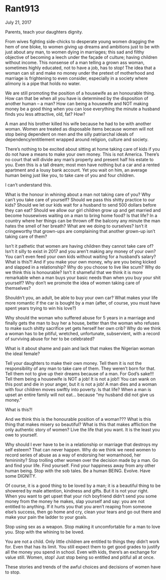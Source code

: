 # Rant913


July 21, 2017

Parents, teach your daughters dignity.

From wives fighting side-chicks to desperate young women dragging the hem of one bloke, to women giving up dreams and ambitions just to be with just about any man, to women dying in marriages; this sad and filthy objective of becoming a leech under the façade of culture; having children without income. This nonsense of a man telling a grown ass woman, sometimes highly educated, not to have  a job, has to stop! The idea that a woman can sit and make no money under the pretext of motherhood and marriage is frightening to even consider, especially in a society where alimony is a pipe that holds no water.

We are still promoting the position of a housewife as an honourable thing. How can that be when all you have is determined by the disposition of another human – a man? How can being a housewife and NOT making money be a good thing when you can lose everything the minute a husband finds you less attractive, old, fat? How?

A man and his brother killed his wife because he had to be with another woman. Women are treated as disposable items because women will not stop being dependent on men and the silly patriarchal ideals of dependency/entitlement wrapped around religion, culture and society.

There’s nothing to be excited about sitting at home taking care of kids if you do not have a means to make your own money. This is not America. There’s no court that will divide any man’s property and present half his estate to you. Even this is a tall dream; most men have nothing but a car and a rented apartment and a lousy bank account. Yet you wait on him, an average human being just like you, to take care of you and four children.

I can’t understand this.

What is the honour in whining about a man not taking care of you? Why can’t you take care of yourself?
Should we pass this shitty practice to our kids? Should we let our kids wait for a husband to send 500 dollars before they can eat? Should we allow our girl children grow up and get married and become housewives waiting on a man to bring home food? Is that life? In a country where her things can be thrown off the balcony any minute the man hates the smell of her breath?
What are we doing to ourselves? Isn’t it cringeworthy that grown-ups are complaining that another grown-up isn’t taking care of them?

Isn’t it pathetic that women are having children they cannot take care of? Isn’t it silly to exist in 2017 and you aren’t making any money of your own? You can’t even feed your own kids without waiting for a husband’s salary? What is this?!
And if you make your own money, why are you being kicked and slapped in a relationship? Why do you choose to live like scum? Why do we think this is honourable? 
Isn’t it shameful that we think it is more remarkable when a man buys your basic needs than when you buy your shit yourself?
Why don’t we promote the idea of women taking care of themselves?

Shouldn’t you, an adult, be able to buy your own car? What makes your life more romantic if the car is bought by a man (after, of course, you must have spent years trying to win his love?)

Why should the woman who suffered abuse for 5 years in a marriage and finally gets the man to buy her a house, better than the woman who refuses to make such shitty sacrifice yet gets herself her own crib?
Why do we think a woman has to be pitiful, wretched, unfortunate, subservient, with a record of surviving abuse for her to be celebrated?

What is it about shame and pain and lack that makes the Nigerian woman the ideal female?

Tell your daughters to make their own money. 
Tell them it is not the responsibility of any man to take care of them. They weren’t born for that.
Tell them not to give up their dreams because of a man. For God’s sake!!!
Tell them being a housewife is NOT a job! It is not a job!! You can wank on this post and die in your anger, but it is not a job! A man dies and a woman with four children moves swiftly into poverty. Is that life? When a man is upset an entire family will not eat… because “my husband did not give us money.”

What is this?!

And we think this is the honourable position of a woman???
What is this thing that makes misery so beautiful? What is this that makes affliction the only authentic story of women?
Live the life that you want. It is the least you owe to yourself. 

Why should I ever have to be in a relationship or marriage that destroys my self esteem? That can never happen.
Why do we think we need women to record series of abuse as a way of endorsing her womanhood, her femininity?
Stop trolling other women over the decision made by a man. Go and find your life. Find yourself. Find your happiness away from any other human being. Stop with the sob tales. Be a human BEING. Evolve. Have some DIGNITY.

Of course, it is a good thing to be loved by a man; it is a beautiful thing to be showered by male attention, kindness and gifts. But it is not your right.
When you want to get upset that your rich boyfriend didn’t send you some money from the money he makes, slap yourself and say: you are not entitled to anything. If it hurts you that you aren’t reaping from someone else’s success, then go home and cry, clean your tears and go out there and make your pain the ladder to your goals.

Stop using sex as a weapon. Stop making it uncomfortable for a man to love you. Stop with the whining to be loved.

You are not a child. Only little children are entitled to things they didn’t work for. Even that has its limit. You still expect them to get good grades to justify all the money you spend in school. Even with kids, there’s an exchange for value still.
Women, stop! Just stop being so entitled and pitiful all at once.

These stories and trends of the awful choices and decisions of women have to stop.